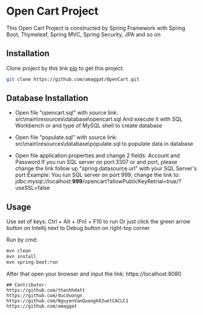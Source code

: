 # Open Cart Project

This Open Cart Project is constructed by Spring Framework with Spring Boot, Thymeleaf, Spring MVC, Spring Security, JPA and so on


## Installation

Clone project by this link [pip](https://github.com/amaggat/OpenCart.git) to get this project.

```bash
git clone https://github.com/amaggat/OpenCart.git
```

## Database Installation
* Open file "opencart.sql" with source link: src\main\resources\database\opencart.sql
And execute it with SQL Workbench or and type of MySQL shell to create database

* Open file "populate.sql" with source link: src\main\resources\database\populate.sql
to populate data in database

* Open file application.properties and change 2 fields: Account and Password
If you run SQL server on port:3307 or and port, please change the link follow up "spring.datasource.url"
with your SQL Server's port
Example: You run SQL server on port 999, change the link to: 
jdbc:mysql://localhost:**999**/opencart?allowPublicKeyRetrial=true/?useSSL=false

## Usage

Use set of keys: Ctrl + Alt + (Fn) + F10 to run
Or just click the green arrow button on Intellij next to Debug button on right-top corner

Run by cmd: 
```bash
mvn clean
mvn install
mvn spring-boot:run
```
After that open your browser and input the link: https://localhost:8080

```
## Contributor:
https://github.com/thanhhdatt
https://github.com/ducduongn
https://github.com/NguyenVanQuangk63uetCACLC1
https://github.com/amaggat
